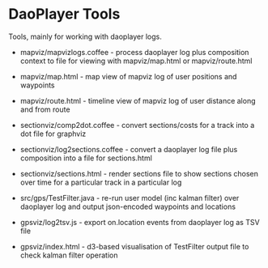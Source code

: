 # DaoPlayer Tools

Tools, mainly for working with daoplayer logs.

- mapviz/mapvizlogs.coffee - process daoplayer log plus composition context to file for viewing with mapviz/map.html or mapviz/route.html
- mapviz/map.html - map view of mapviz log of user positions and waypoints
- mapviz/route.html - timeline view of mapviz log of user distance along and from route

- sectionviz/comp2dot.coffee - convert sections/costs for a track into a dot file for graphviz
- sectionviz/log2sections.coffee - convert a daoplayer log file plus composition into a file for sections.html
- sectionviz/sections.html - render sections file to show sections chosen over time for a particular track in a particular log

- src/gps/TestFilter.java - re-run user model (inc kalman filter) over daoplayer log and output json-encoded waypoints and locations
- gpsviz/log2tsv.js - export on.location events from daoplayer log as TSV file
- gpsviz/index.html - d3-based visualisation of TestFilter output file to check kalman filter operation

